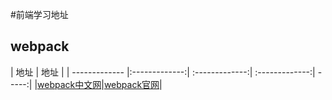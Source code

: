 #前端学习地址
## webpack
| 地址 | 地址 |
| ------------- |:-------------:| :-------------:| :-------------:| -----:|
|[webpack中文网](http://webpackdoc.com/module-system.html)|[webpack官网](http://webpack.github.io/docs/)|

